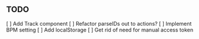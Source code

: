 ## TODO

[ ] Add Track component
[ ] Refactor parseIDs out to actions?
[ ] Implement BPM setting
[ ] Add localStorage
[ ] Get rid of need for manual access token

